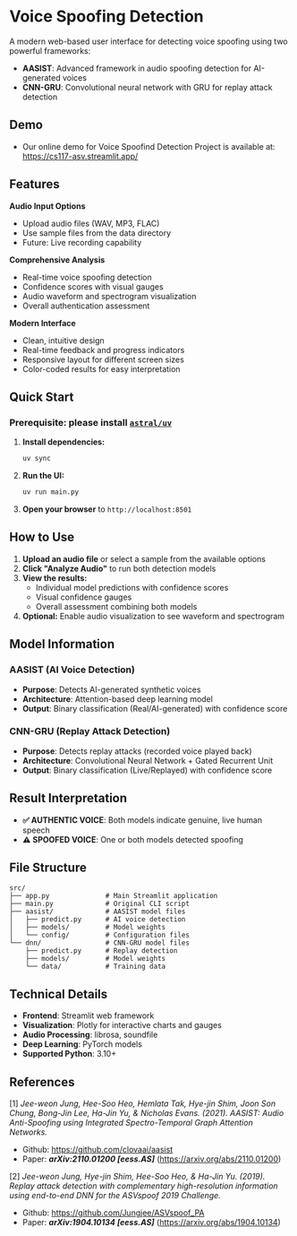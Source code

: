 # Voice Spoofing Detection

A modern web-based user interface for detecting voice spoofing using two powerful frameworks:

- **AASIST**: Advanced framework in audio spoofing detection for AI-generated voices
- **CNN-GRU**: Convolutional neural network with GRU for replay attack detection


## Demo
- Our online demo for Voice Spoofind Detection Project is available at: https://cs117-asv.streamlit.app/


## Features

**Audio Input Options**
- Upload audio files (WAV, MP3, FLAC)
- Use sample files from the data directory
- Future: Live recording capability

**Comprehensive Analysis**
- Real-time voice spoofing detection
- Confidence scores with visual gauges
- Audio waveform and spectrogram visualization
- Overall authentication assessment

**Modern Interface**
- Clean, intuitive design
- Real-time feedback and progress indicators
- Responsive layout for different screen sizes
- Color-coded results for easy interpretation

## Quick Start
### Prerequisite: please install [`astral/uv`](https://github.com/astral-sh/uv)
1. **Install dependencies:**
   ```bash
   uv sync
   ```

2. **Run the UI:**
   ```bash
   uv run main.py
   ```

3. **Open your browser** to `http://localhost:8501`

## How to Use

1. **Upload an audio file** or select a sample from the available options
2. **Click "Analyze Audio"** to run both detection models
3. **View the results:**
   - Individual model predictions with confidence scores
   - Visual confidence gauges
   - Overall assessment combining both models
4. **Optional:** Enable audio visualization to see waveform and spectrogram

## Model Information

### AASIST (AI Voice Detection)
- **Purpose**: Detects AI-generated synthetic voices
- **Architecture**: Attention-based deep learning model
- **Output**: Binary classification (Real/AI-generated) with confidence score

### CNN-GRU (Replay Attack Detection)
- **Purpose**: Detects replay attacks (recorded voice played back)
- **Architecture**: Convolutional Neural Network + Gated Recurrent Unit
- **Output**: Binary classification (Live/Replayed) with confidence score

## Result Interpretation

- **✅ AUTHENTIC VOICE**: Both models indicate genuine, live human speech
- **⚠️ SPOOFED VOICE**: One or both models detected spoofing

## File Structure

```
src/
├── app.py              # Main Streamlit application
├── main.py             # Original CLI script
├── aasist/             # AASIST model files
│   ├── predict.py      # AI voice detection
│   ├── models/         # Model weights
│   └── config/         # Configuration files
└── dnn/                # CNN-GRU model files
    ├── predict.py      # Replay detection
    ├── models/         # Model weights
    └── data/           # Training data
```

## Technical Details

- **Frontend**: Streamlit web framework
- **Visualization**: Plotly for interactive charts and gauges
- **Audio Processing**: librosa, soundfile
- **Deep Learning**: PyTorch models
- **Supported Python**: 3.10+

## References
[1] *Jee-weon Jung, Hee-Soo Heo, Hemlata Tak, Hye-jin Shim, Joon Son Chung, Bong-Jin Lee, Ha-Jin Yu, & Nicholas Evans. (2021). AASIST: Audio Anti-Spoofing using Integrated Spectro-Temporal Graph Attention Networks.*

   - Github: https://github.com/clovaai/aasist 
   - Paper:  ***arXiv:2110.01200 [eess.AS]*** (https://arxiv.org/abs/2110.01200)

[2]  *Jee-weon Jung, Hye-jin Shim, Hee-Soo Heo, & Ha-Jin Yu. (2019). Replay attack detection with complementary high-resolution information using end-to-end DNN for the ASVspoof 2019 Challenge.*

   - Github: https://github.com/Jungjee/ASVspoof_PA
   - Paper: ***arXiv:1904.10134 [eess.AS]*** (https://arxiv.org/abs/1904.10134)


